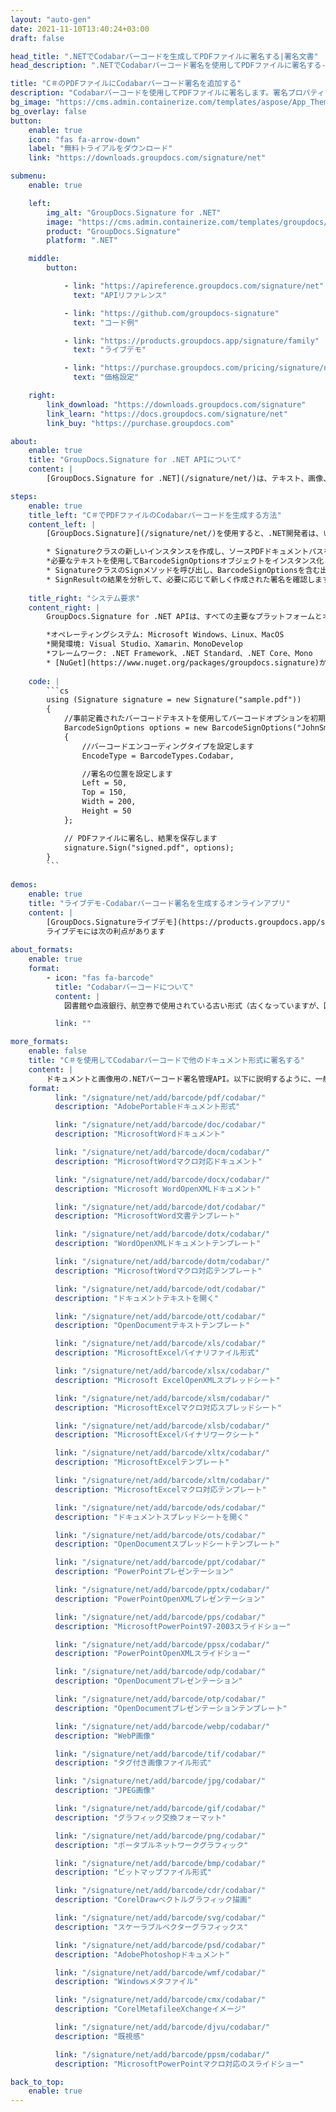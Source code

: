 ```yaml
---
layout: "auto-gen"
date: 2021-11-10T13:40:24+03:00
draft: false

head_title: ".NETでCodabarバーコードを生成してPDFファイルに署名する|署名文書"
head_description: ".NETでCodabarバーコード署名を使用してPDFファイルに署名する-人気のあるビジネスドキュメントや画像ファイル形式にバーコードを追加する."

title: "C＃のPDFファイルにCodabarバーコード署名を追加する"
description: "Codabarバーコードを使用してPDFファイルに署名します。署名プロパティを操作し、ニーズに合ったドキュメント内で高度な署名オプションを設定します."
bg_image: "https://cms.admin.containerize.com/templates/aspose/App_Themes/V3/images/bg/header1.png"
bg_overlay: false
button:
    enable: true
    icon: "fas fa-arrow-down"
    label: "無料トライアルをダウンロード"
    link: "https://downloads.groupdocs.com/signature/net"

submenu:
    enable: true

    left:
        img_alt: "GroupDocs.Signature for .NET"
        image: "https://cms.admin.containerize.com/templates/groupdocs/images/product-logos/90x90-noborder/groupdocs-signature-net.png"
        product: "GroupDocs.Signature"
        platform: ".NET"

    middle:
        button:

            - link: "https://apireference.groupdocs.com/signature/net"
              text: "APIリファレンス"

            - link: "https://github.com/groupdocs-signature"
              text: "コード例"

            - link: "https://products.groupdocs.app/signature/family"
              text: "ライブデモ"

            - link: "https://purchase.groupdocs.com/pricing/signature/net"
              text: "価格設定"

    right:
        link_download: "https://downloads.groupdocs.com/signature"
        link_learn: "https://docs.groupdocs.com/signature/net"
        link_buy: "https://purchase.groupdocs.com"

about:
    enable: true
    title: "GroupDocs.Signature for .NET APIについて"
    content: |
        [GroupDocs.Signature for .NET](/signature/net/)は、テキスト、画像、バーコード、スタンプ、フォームフィールド、QRコード、メタデータなどのさまざまな署名タイプを使用してデジタルドキュメントに電子署名するネイティブ.NETAPIです。ユーザーは、PDF、Microsoft Word、Excelワークシート、PowerPointプレゼンテーション、Adobe Photoshop、メタファイル、および画像ファイル形式内のデジタル署名を追加、編集、検証、削除、および検索でき、必要に応じて署名プロパティをカスタマイズするための追加サポートがあります。

steps:
    enable: true
    title_left: "C＃でPDFファイルのCodabarバーコードを生成する方法"
    content_left: |
        [GroupDocs.Signature](/signature/net/)を使用すると、.NET開発者は、いくつかの簡単な手順を実行することで、アプリケーション内のPDFファイルにCodabarバーコードを簡単に追加できます。

        * Signatureクラスの新しいインスタンスを作成し、ソースPDFドキュメントパスをコンストラクターパラメーターとして渡します。
        *必要なテキストを使用してBarcodeSignOptionsオブジェクトをインスタンス化し、EncodeTypeプロパティをCodabarに設定します。
        * SignatureクラスのSignメソッドを呼び出し、BarcodeSignOptionsを含む出力PDFファイル名を渡します。
        * SignResultの結果を分析して、必要に応じて新しく作成された署名を確認します。
        
    title_right: "システム要求"
    content_right: |
        GroupDocs.Signature for .NET APIは、すべての主要なプラットフォームとオペレーティングシステムでサポートされています。以下のコードを実行する前に、システムに次の前提条件がインストールされていることを確認してください。

        *オペレーティングシステム: Microsoft Windows、Linux、MacOS
        *開発環境: Visual Studio、Xamarin、MonoDevelop
        *フレームワーク: .NET Framework、.NET Standard、.NET Core、Mono
        * [NuGet](https://www.nuget.org/packages/groupdocs.signature)からGroupDocs.Signaturefor.NETの最新バージョンをダウンロードします
        
    code: |
        ```cs
        using (Signature signature = new Signature("sample.pdf"))
        {
            //事前定義されたバーコードテキストを使用してバーコードオプションを初期化します
            BarcodeSignOptions options = new BarcodeSignOptions("JohnSmith")
            {
                //バーコードエンコーディングタイプを設定します
                EncodeType = BarcodeTypes.Codabar,

                //署名の位置を設定します
                Left = 50,
                Top = 150,
                Width = 200,
                Height = 50
            };

            // PDFファイルに署名し、結果を保存します 
            signature.Sign("signed.pdf", options);
        }
        ```
        
demos:
    enable: true
    title: "ライブデモ-Codabarバーコード署名を生成するオンラインアプリ"
    content: |
        [GroupDocs.Signatureライブデモ](https://products.groupdocs.app/signature/family)サイトにアクセスして、今すぐCodabarバーコードをPDFファイルに追加してください。  
        ライブデモには次の利点があります
        
about_formats:
    enable: true
    format:
        - icon: "fas fa-barcode"
          title: "Codabarバーコードについて"
          content: |
            図書館や血液銀行、航空券で使用されている古い形式（古くなっていますが、図書館ではまだ広く使用されています）

          link: ""

more_formats:
    enable: false
    title: "C＃を使用してCodabarバーコードで他のドキュメント形式に署名する"
    content: |
        ドキュメントと画像用の.NETバーコード署名管理API。以下に説明するように、一般的なファイル形式のいくつかにバーコード署名を追加します。
    format: 
          link: "/signature/net/add/barcode/pdf/codabar/"
          description: "AdobePortableドキュメント形式"

          link: "/signature/net/add/barcode/doc/codabar/"
          description: "MicrosoftWordドキュメント"

          link: "/signature/net/add/barcode/docm/codabar/"
          description: "MicrosoftWordマクロ対応ドキュメント"

          link: "/signature/net/add/barcode/docx/codabar/"
          description: "Microsoft WordOpenXMLドキュメント"

          link: "/signature/net/add/barcode/dot/codabar/"
          description: "MicrosoftWord文書テンプレート"

          link: "/signature/net/add/barcode/dotx/codabar/"
          description: "WordOpenXMLドキュメントテンプレート"

          link: "/signature/net/add/barcode/dotm/codabar/"
          description: "MicrosoftWordマクロ対応テンプレート"       

          link: "/signature/net/add/barcode/odt/codabar/"
          description: "ドキュメントテキストを開く"

          link: "/signature/net/add/barcode/ott/codabar/"
          description: "OpenDocumentテキストテンプレート"

          link: "/signature/net/add/barcode/xls/codabar/"
          description: "MicrosoftExcelバイナリファイル形式"

          link: "/signature/net/add/barcode/xlsx/codabar/"
          description: "Microsoft ExcelOpenXMLスプレッドシート"

          link: "/signature/net/add/barcode/xlsm/codabar/"
          description: "MicrosoftExcelマクロ対応スプレッドシート"

          link: "/signature/net/add/barcode/xlsb/codabar/"
          description: "MicrosoftExcelバイナリワークシート"

          link: "/signature/net/add/barcode/xltx/codabar/"
          description: "MicrosoftExcelテンプレート"

          link: "/signature/net/add/barcode/xltm/codabar/"
          description: "MicrosoftExcelマクロ対応テンプレート"

          link: "/signature/net/add/barcode/ods/codabar/"
          description: "ドキュメントスプレッドシートを開く"

          link: "/signature/net/add/barcode/ots/codabar/"
          description: "OpenDocumentスプレッドシートテンプレート"

          link: "/signature/net/add/barcode/ppt/codabar/"
          description: "PowerPointプレゼンテーション"

          link: "/signature/net/add/barcode/pptx/codabar/"
          description: "PowerPointOpenXMLプレゼンテーション"

          link: "/signature/net/add/barcode/pps/codabar/"
          description: "MicrosoftPowerPoint97-2003スライドショー"

          link: "/signature/net/add/barcode/ppsx/codabar/"
          description: "PowerPointOpenXMLスライドショー"                              

          link: "/signature/net/add/barcode/odp/codabar/"
          description: "OpenDocumentプレゼンテーション"

          link: "/signature/net/add/barcode/otp/codabar/"
          description: "OpenDocumentプレゼンテーションテンプレート"

          link: "/signature/net/add/barcode/webp/codabar/"
          description: "WebP画像"

          link: "/signature/net/add/barcode/tif/codabar/"
          description: "タグ付き画像ファイル形式"

          link: "/signature/net/add/barcode/jpg/codabar/"
          description: "JPEG画像"

          link: "/signature/net/add/barcode/gif/codabar/"
          description: "グラフィック交換フォーマット"

          link: "/signature/net/add/barcode/png/codabar/"
          description: "ポータブルネットワークグラフィック"

          link: "/signature/net/add/barcode/bmp/codabar/"
          description: "ビットマップファイル形式"

          link: "/signature/net/add/barcode/cdr/codabar/"
          description: "CorelDrawベクトルグラフィック描画"

          link: "/signature/net/add/barcode/svg/codabar/"
          description: "スケーラブルベクターグラフィックス"

          link: "/signature/net/add/barcode/psd/codabar/"
          description: "AdobePhotoshopドキュメント"

          link: "/signature/net/add/barcode/wmf/codabar/"
          description: "Windowsメタファイル"        

          link: "/signature/net/add/barcode/cmx/codabar/"
          description: "CorelMetafileeXchangeイメージ"

          link: "/signature/net/add/barcode/djvu/codabar/"
          description: "既視感"

          link: "/signature/net/add/barcode/ppsm/codabar/"
          description: "MicrosoftPowerPointマクロ対応のスライドショー"

back_to_top:
    enable: true
---
```

